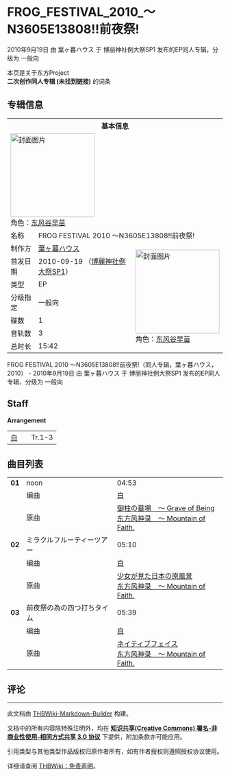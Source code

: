 # FROG_FESTIVAL_2010_～N3605E13808!!前夜祭!

<!-- source html: G:\repos\THBWiki-Markdown-Builder\THBWikiMarkdown\Temp\main\e\e4\ns0%3AFROG_FESTIVAL_2010_%EF%BD%9EN3605E13808%21%21%E5%89%8D%E5%A4%9C%E7%A5%AD%21.html -->

2010年9月19日 由 葉ヶ暮ハウス 于 博丽神社例大祭SP1 发布的EP同人专辑，分级为 一般向

本页是关于东方Project  
 **二次创作同人专辑 (未找到链接)** 的词条

## 专辑信息

<table><tbody><tr><th colspan="3">基本信息</th></tr><tr><td class="cover-artwork-mobile" colspan="2"><a href="./文件-FROG_FESTIVAL_2010_～N3605E13808!!前夜祭!封面.jpg.md" class="image" title="封面图片"><img alt="封面图片" src="https://upload.thwiki.cc/thumb/8/80/FROG_FESTIVAL_2010_%EF%BD%9EN3605E13808%21%21%E5%89%8D%E5%A4%9C%E7%A5%AD%21%E5%B0%81%E9%9D%A2.jpg/196px-FROG_FESTIVAL_2010_%EF%BD%9EN3605E13808%21%21%E5%89%8D%E5%A4%9C%E7%A5%AD%21%E5%B0%81%E9%9D%A2.jpg" decoding="async" loading="lazy" width="196" height="195" srcset="https://upload.thwiki.cc/thumb/8/80/FROG_FESTIVAL_2010_%EF%BD%9EN3605E13808%21%21%E5%89%8D%E5%A4%9C%E7%A5%AD%21%E5%B0%81%E9%9D%A2.jpg/294px-FROG_FESTIVAL_2010_%EF%BD%9EN3605E13808%21%21%E5%89%8D%E5%A4%9C%E7%A5%AD%21%E5%B0%81%E9%9D%A2.jpg 1.5x, https://upload.thwiki.cc/thumb/8/80/FROG_FESTIVAL_2010_%EF%BD%9EN3605E13808%21%21%E5%89%8D%E5%A4%9C%E7%A5%AD%21%E5%B0%81%E9%9D%A2.jpg/392px-FROG_FESTIVAL_2010_%EF%BD%9EN3605E13808%21%21%E5%89%8D%E5%A4%9C%E7%A5%AD%21%E5%B0%81%E9%9D%A2.jpg 2x" data-file-width="2826" data-file-height="2818"></a><div class="cover-char">角色：<a href="./东风谷早苗.md" title="东风谷早苗">东风谷早苗</a></div></td>
</tr><tr><td class="label">名称</td><td colspan="2"> FROG FESTIVAL 2010 ～N3605E13808!!前夜祭! </td></tr><tr><td class="label">制作方</td><td><a href="./葉ヶ暮ハウス.md" title="葉ヶ暮ハウス">葉ヶ暮ハウス</a></td><td class="cover-artwork" rowspan="7" style="min-width:196px;"><a href="./文件-FROG_FESTIVAL_2010_～N3605E13808!!前夜祭!封面.jpg.md" class="image" title="封面图片"><img alt="封面图片" src="https://upload.thwiki.cc/thumb/8/80/FROG_FESTIVAL_2010_%EF%BD%9EN3605E13808%21%21%E5%89%8D%E5%A4%9C%E7%A5%AD%21%E5%B0%81%E9%9D%A2.jpg/196px-FROG_FESTIVAL_2010_%EF%BD%9EN3605E13808%21%21%E5%89%8D%E5%A4%9C%E7%A5%AD%21%E5%B0%81%E9%9D%A2.jpg" decoding="async" loading="lazy" width="196" height="195" srcset="https://upload.thwiki.cc/thumb/8/80/FROG_FESTIVAL_2010_%EF%BD%9EN3605E13808%21%21%E5%89%8D%E5%A4%9C%E7%A5%AD%21%E5%B0%81%E9%9D%A2.jpg/294px-FROG_FESTIVAL_2010_%EF%BD%9EN3605E13808%21%21%E5%89%8D%E5%A4%9C%E7%A5%AD%21%E5%B0%81%E9%9D%A2.jpg 1.5x, https://upload.thwiki.cc/thumb/8/80/FROG_FESTIVAL_2010_%EF%BD%9EN3605E13808%21%21%E5%89%8D%E5%A4%9C%E7%A5%AD%21%E5%B0%81%E9%9D%A2.jpg/392px-FROG_FESTIVAL_2010_%EF%BD%9EN3605E13808%21%21%E5%89%8D%E5%A4%9C%E7%A5%AD%21%E5%B0%81%E9%9D%A2.jpg 2x" data-file-width="2826" data-file-height="2818"></a><div class="cover-char">角色：<a href="./东风谷早苗.md" title="东风谷早苗">东风谷早苗</a></div></td>
</tr><tr><td class="label">首发日期</td><td>2010-09-19&#160;（<a href="/展会作品列表?e=%E5%8D%9A%E4%B8%BD%E7%A5%9E%E7%A4%BE%E4%BE%8B%E5%A4%A7%E7%A5%ADSP%231">博麗神社例大祭SP1</a>）</td></tr><tr><td class="label">类型</td><td>EP</td></tr><tr><td class="label">分级指定</td><td>一般向</td></tr><tr><td class="label">碟数</td><td>1</td></tr><tr><td class="label">音轨数</td><td>3</td></tr><tr><td class="label">总时长</td><td>15:42</td></tr></tbody></table>

FROG FESTIVAL 2010 ～N3605E13808!!前夜祭!（同人专辑，葉ヶ暮ハウス，2010） - 2010年9月19日 由 葉ヶ暮ハウス 于 博丽神社例大祭SP1 发布的EP同人专辑，分级为 一般向

## Staff
  
 **Arrangement**   

<table><tbody><tr><td><a href="/index.php?title=%E7%99%BD&amp;action=edit&amp;redlink=1" class="new" title="白（页面不存在）">白</a></td><td></td><td>Tr.1-3</td></tr></tbody></table>



## 曲目列表

<table><tbody><tr><td id="1" class="infoYD"><b>01</b></td><td id="noon" colspan="2" class="title">noon<span class="thcsearchlinks"><a rel="nofollow" class="external text" href="https://cd.thwiki.cc?arrange=白&amp;ogmusic=御柱の墓場　～ Grave of Being&amp;fromwiki=FROG_FESTIVAL_2010_～N3605E13808!!前夜祭!"><span title="搜索相似同人曲"></span></a></span></td><td class="time">04:53</td></tr><tr><td class="left"></td><td class="label">编曲</td><td class="text" colspan="2"><a href="/index.php?title=%E7%99%BD&amp;action=edit&amp;redlink=1" class="new" title="白（页面不存在）">白</a><span class="thcsearchlinks"><a rel="nofollow" class="external text" href="https://cd.thwiki.cc?arrange=，白&amp;fromwiki=FROG_FESTIVAL_2010_～N3605E13808!!前夜祭!"><span></span></a></span></td></tr><tr><td class="left"></td><td class="label">原曲</td><td class="text" colspan="2"><span class="thcsearchlinks"><a rel="nofollow" class="external text" href="https://cd.thwiki.cc?ogmusic=御柱の墓場　～ Grave of Being&amp;fromwiki=FROG_FESTIVAL_2010_～N3605E13808!!前夜祭!"><span></span></a></span><div class="ogmusic"><a href="./御柱の墓場_～_Grave_of_Being.md" class="mw-redirect" title="御柱の墓場 ～ Grave of Being">御柱の墓場　～ Grave of Being</a></div><div class="source"><a href="./东方风神录_～_Mountain_of_Faith..md" class="mw-redirect" title="东方风神录 ～ Mountain of Faith.">东方风神录　～ Mountain of Faith.</a></div></td></tr>
<tr><td id="2" class="infoYD"><b>02</b></td><td id="ミラクルフルーティーツアー" colspan="2" class="title">ミラクルフルーティーツアー<span class="thcsearchlinks"><a rel="nofollow" class="external text" href="https://cd.thwiki.cc?arrange=白&amp;ogmusic=少女が見た日本の原風景&amp;fromwiki=FROG_FESTIVAL_2010_～N3605E13808!!前夜祭!"><span title="搜索相似同人曲"></span></a></span></td><td class="time">05:10</td></tr><tr><td class="left"></td><td class="label">编曲</td><td class="text" colspan="2"><a href="/index.php?title=%E7%99%BD&amp;action=edit&amp;redlink=1" class="new" title="白（页面不存在）">白</a><span class="thcsearchlinks"><a rel="nofollow" class="external text" href="https://cd.thwiki.cc?arrange=，白&amp;fromwiki=FROG_FESTIVAL_2010_～N3605E13808!!前夜祭!"><span></span></a></span></td></tr><tr><td class="left"></td><td class="label">原曲</td><td class="text" colspan="2"><span class="thcsearchlinks"><a rel="nofollow" class="external text" href="https://cd.thwiki.cc?ogmusic=少女が見た日本の原風景&amp;fromwiki=FROG_FESTIVAL_2010_～N3605E13808!!前夜祭!"><span></span></a></span><div class="ogmusic"><a href="./少女が見た日本の原風景.md" class="mw-redirect" title="少女が見た日本の原風景">少女が見た日本の原風景</a></div><div class="source"><a href="./东方风神录_～_Mountain_of_Faith..md" class="mw-redirect" title="东方风神录 ～ Mountain of Faith.">东方风神录　～ Mountain of Faith.</a></div></td></tr>
<tr><td id="3" class="infoYD"><b>03</b></td><td id="前夜祭の為の四つ打ちタイム" colspan="2" class="title">前夜祭の為の四つ打ちタイム<span class="thcsearchlinks"><a rel="nofollow" class="external text" href="https://cd.thwiki.cc?arrange=白&amp;ogmusic=ネイティブフェイス&amp;fromwiki=FROG_FESTIVAL_2010_～N3605E13808!!前夜祭!"><span title="搜索相似同人曲"></span></a></span></td><td class="time">05:39</td></tr><tr><td class="left"></td><td class="label">编曲</td><td class="text" colspan="2"><a href="/index.php?title=%E7%99%BD&amp;action=edit&amp;redlink=1" class="new" title="白（页面不存在）">白</a><span class="thcsearchlinks"><a rel="nofollow" class="external text" href="https://cd.thwiki.cc?arrange=，白&amp;fromwiki=FROG_FESTIVAL_2010_～N3605E13808!!前夜祭!"><span></span></a></span></td></tr><tr><td class="left"></td><td class="label">原曲</td><td class="text" colspan="2"><span class="thcsearchlinks"><a rel="nofollow" class="external text" href="https://cd.thwiki.cc?ogmusic=ネイティブフェイス&amp;fromwiki=FROG_FESTIVAL_2010_～N3605E13808!!前夜祭!"><span></span></a></span><div class="ogmusic"><a href="./ネイティブフェイス.md" class="mw-redirect" title="ネイティブフェイス">ネイティブフェイス</a></div><div class="source"><a href="./东方风神录_～_Mountain_of_Faith..md" class="mw-redirect" title="东方风神录 ～ Mountain of Faith.">东方风神录　～ Mountain of Faith.</a></div></td></tr></tbody></table>



## 评论




---

此文档由 [THBWiki-Markdown-Builder](https://github.com/Delsin-Yu/THBWiki-Markdown-Builder) 构建。

文档中的所有内容除特殊注明外，均在 [**知识共享(Creative Commons) 署名-非商业性使用-相同方式共享 3.0 协议**](https://creativecommons.org/licenses/by-sa/3.0/deed.zh-hans) 下提供，附加条款亦可能应用。

引用类型与其他类型作品版权归原作者所有，如有作者授权则遵照授权协议使用。

详细请查阅 [THBWiki：免责声明](https://thbwiki.cc/THBWiki:%E5%85%8D%E8%B4%A3%E5%A3%B0%E6%98%8E)。

